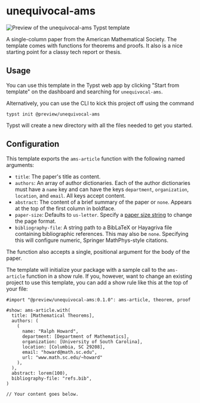 # unequivocal-ams

![Preview of the unequivocal-ams Typst template](https://github.com/typst/templates/raw/main/unequivocal-ams/template/thumbnail.png)

A single-column paper from the American Mathematical Society. The template comes
with functions for theorems and proofs. It also is a nice starting point for a
classy tech report or thesis.

## Usage

You can use this template in the Typst web app by clicking "Start from template"
on the dashboard and searching for `unequivocal-ams`.

Alternatively, you can use the CLI to kick this project off using the command
```
typst init @preview/unequivocal-ams
```

Typst will create a new directory with all the files needed to get you started.

## Configuration

This template exports the `ams-article` function with the following named arguments:

- `title`: The paper's title as content.
- `authors`: An array of author dictionaries. Each of the author dictionaries
  must have a `name` key and can have the keys `department`, `organization`,
  `location`, and `email`. All keys accept content.
- `abstract`: The content of a brief summary of the paper or `none`. Appears at
  the top of the first column in boldface.
- `paper-size`: Defaults to `us-letter`. Specify a [paper size
  string](https://typst.app/docs/reference/layout/page/#parameters-paper) to
  change the page format.
- `bibliography-file`: A string path to a BibLaTeX or Hayagriva file containing
  bibliographic references. This may also be `none`. Specifying this will
  configure numeric, Springer MathPhys-style citations.

The function also accepts a single, positional argument for the body of the
paper.

The template will initialize your package with a sample call to the `ams-article`
function in a show rule. If you, however, want to change an existing project to
use this template, you can add a show rule like this at the top of your file:

```typ
#import "@preview/unequivocal-ams:0.1.0": ams-article, theorem, proof

#show: ams-article.with(
  title: [Mathematical Theorems],
  authors: (
    (
      name: "Ralph Howard",
      department: [Department of Mathematics],
      organization: [University of South Carolina],
      location: [Columbia, SC 29208],
      email: "howard@math.sc.edu",
      url: "www.math.sc.edu/~howard"
    ),
  ),
  abstract: lorem(100),
  bibliography-file: "refs.bib",
)

// Your content goes below.
```
